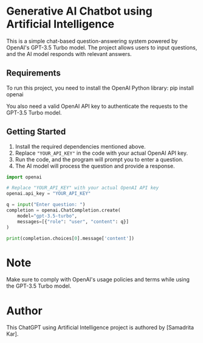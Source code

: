 # Generative AI Chatbot using Artificial Intelligence

This is a simple chat-based question-answering system powered by OpenAI's GPT-3.5 Turbo model. The project allows users to input questions, and the AI model responds with relevant answers.

## Requirements

To run this project, you need to install the OpenAI Python library:
pip install openai

You also need a valid OpenAI API key to authenticate the requests to the GPT-3.5 Turbo model.

## Getting Started

1. Install the required dependencies mentioned above.
2. Replace `"YOUR_API_KEY"` in the code with your actual OpenAI API key.
3. Run the code, and the program will prompt you to enter a question.
4. The AI model will process the question and provide a response.

```python
import openai

# Replace "YOUR_API_KEY" with your actual OpenAI API key
openai.api_key = "YOUR_API_KEY"

q = input("Enter question: ")
completion = openai.ChatCompletion.create(
    model="gpt-3.5-turbo",
    messages=[{"role": "user", "content": q}]
)

print(completion.choices[0].message['content'])
```

# Note
Make sure to comply with OpenAI's usage policies and terms while using the GPT-3.5 Turbo model.

# Author
This ChatGPT using Artificial Intelligence project is authored by [Samadrita Kar].

